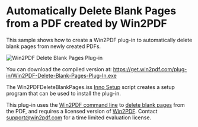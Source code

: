 # Automatically Delete Blank Pages from a PDF created by Win2PDF

This sample shows how to create a Win2PDF plug-in to automatically delete blank pages from newly created PDFs.  

![Win2PDF Delete Blank Pages Plug-in](https://www.win2pdf.com/assets/images/win2pdf/plug-in/win2pdf-delete-blank-pages-plug-in.png)

You can download the compiled version at: https://get.win2pdf.com/plug-in/Win2PDF-Delete-Blank-Pages-Plug-In.exe

The Win2PDFDeleteBlankPages.iss [Inno Setup](https://jrsoftware.org/isinfo.php) script creates a setup program that can be used to install the plug-in.

This plug-in uses the [Win2PDF command line](https://www.win2pdf.com/doc/win2pdf-desktop-command-line.html) to [delete blank pages](https://www.win2pdf.com/doc/command-line-delete-blank-pages-pdf.html) from the PDF, and requires a licensed version of [Win2PDF](https://www.win2pdf.com/download/download.htm).  Contact support@win2pdf.com for a time limited evaluation license.

